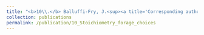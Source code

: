 ```yaml
---
title: "<b>10\\.</b> Balluffi­-Fry, J.<sup><a title='Corresponding author'>✉</a></sup>, Leroux, S., Wiersma, Y., Richmond, I., Heckford, T., <u>Rizzuto, M.</u>, Kennah, J., Vander Wal, E. [*in review*] **Integrating intraspecific plant stoichiometric variation and feeding experiments: a test of state­dependent forage choice.**"
collection: publications
permalink: /publication/10_Stoichiometry_forage_choices
---
```

